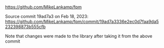 https://github.com/MikeLankamp/fpm

Source commit 19ad7a3 on Feb 18, 2023:
https://github.com/MikeLankamp/fpm/commit/19ad7a3336e2ec0d7faa9da5232398873b555cfb

Note that changes were made to the library after taking it from the above commit